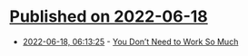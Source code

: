 # [Published on 2022-06-18](index.md)

* [2022-06-18, 06:13:25](https://news.ycombinator.com/item?id=31787599) - [You Don’t Need to Work So Much](https://www.newyorker.com/news/daily-comment/you-really-dont-need-to-work-so-much)
